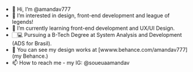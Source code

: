 - 👋 Hi, I’m @amandav777
- 👀 I’m interested in design, front-end development and league of legends!
- 🌱 I’m currently learning front-end development and UX/UI Design.
- 🏻‍💻 Pursuing a B-Tech Degree at System Analysis and Development (ADS for Brasil).
- 💞️ You can see my design works at [wwww.behance.com/amandav777](my Behance.)
- 📫 How to reach me - my IG: @soueuaamandav
<!---
amandav777/amandav777 is a ✨ special ✨ repository because its `README.md` (this file) appears on your GitHub profile.
You can click the Preview link to take a look at your changes.
--->
